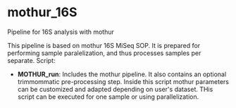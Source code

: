 # mothur_16S
Pipeline for 16S analysis with mothur

This pipeline is based on mothur 16S MiSeq SOP. It is prepared for performing sample paralelization, and thus processes samples per separate. Script:
- **MOTHUR_run**: Includes the mothur pipeline. It also contains an optional trimmommatic pre-processing step. Inside this script mothur parameters can be customized and adapted depending on user's dataset. THis script can be executed for one sample or using parallelization.
